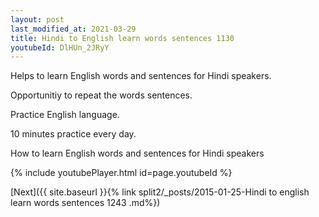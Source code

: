 ```yaml
---
layout: post
last_modified_at: 2021-03-29
title: Hindi to English learn words sentences 1130 
youtubeId: DlHUn_2JRyY
---
```

 
 
Helps to learn English words and sentences for Hindi speakers.

Opportunitiy to repeat the words sentences. 

Practice English language. 
 
10 minutes practice every day. 
 
How to learn English words and sentences for Hindi speakers 
 
{% include youtubePlayer.html id=page.youtubeId %}
 
 
[Next]({{ site.baseurl }}{% link  split2/_posts/2015-01-25-Hindi to english learn words sentences 1243 .md%})
 
